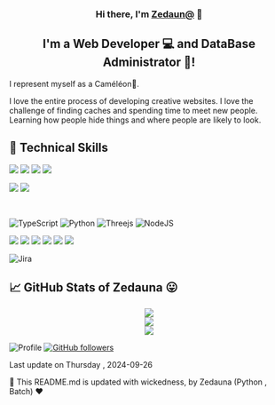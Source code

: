 <h3 align="center">
Hi there, I'm <a href="https://cv.jerosweb.com/" target="_blank" rel="noreferrer">Zedaun@</a> 👋
</h3>

<h2 align="center">
I'm a Web Developer 💻 and DataBase Administrator 🎨!
</h2> 
I represent myself as a Caméléon🦎.

I love the entire process of developing creative websites. I love the challenge of finding caches and spending time to meet new people. Learning how people hide things and where people are likely to look.

## 💼 Technical Skills

![](https://img.shields.io/badge/Code-JavaScript-informational?style=flat&logo=JavaScript&color=F7DF1E)
![](https://img.shields.io/badge/Code-HTML5-informational?style=flat&logo=HTML5&color=E34F26)
![](https://img.shields.io/badge/Code-PostgreSQL-informational?style=flat&logo=PostgreSQL&color=336791)
![](https://img.shields.io/badge/Code-SQLite-informational?style=flat&logo=SQLite&color=003B57)

![](https://img.shields.io/badge/Style-Bootstrap-informational?style=flat&logo=Bootstrap&color=7952B3)
![](https://img.shields.io/badge/Style-CSS3-informational?style=flat&logo=CSS3&color=1572B6)

</br>

![TypeScript](https://img.shields.io/badge/typescript-%23007ACC.svg?style=for-the-badge&logo=typescript&logoColor=white)
![Python](https://img.shields.io/badge/python-3670A0?style=for-the-badge&logo=python&logoColor=ffdd54)
![Threejs](https://img.shields.io/badge/threejs-black?style=for-the-badge&logo=three.js&logoColor=white)
![NodeJS](https://img.shields.io/badge/node.js-6DA55F?style=for-the-badge&logo=node.js&logoColor=white)

![](https://img.shields.io/badge/Tools-Figma-informational?style=flat&logo=Figma&color=F24E1E)
![](https://img.shields.io/badge/Tools-NPM-informational?style=flat&logo=NPM&color=CB3837)
![](https://img.shields.io/badge/Tools-Heroku-informational?style=flat&logo=Heroku&color=430098)
![](https://img.shields.io/badge/Tools-Netlify-informational?style=flat&logo=netlify&color=00C7B7)
![](https://img.shields.io/badge/Tools-Git-informational?style=flat&logo=Git&color=F05032)
![](https://img.shields.io/badge/Tools-GitHub-informational?style=flat&logo=GitHub&color=181717)

![Jira](https://img.shields.io/badge/jira-%230A0FFF.svg?style=for-the-badge&logo=jira&logoColor=white)

## 📈 GitHub Stats of Zedauna 😛

<div style="text-align: center;">

![](https://github-readme-stats.vercel.app/api?username=Zedauna&theme=dark&hide_border=true&include_all_commits=false&count_private=true)<br/>
![](https://github-readme-streak-stats.herokuapp.com/?user=Zedauna&theme=dark&hide_border=true)<br/>
![](https://github-readme-stats.vercel.app/api/top-langs/?username=Zedauna&theme=dark&hide_border=true&include_all_commits=false&count_private=true&layout=compact)

</div>

![Profile](https://komarev.com/ghpvc/?username=Zedauna)
[![GitHub followers](https://img.shields.io/github/followers/Zedauna?style=social)](https://www.github.com/Zedauna)

Last update on   Thursday , 2024-09-26

🤖 This README.md is updated with wickedness, by Zedauna (Python , Batch) ❤️

<!---
zedauna/zedauna is a ✨ special ✨ repository because its `README.md` (this file) appears on your GitHub profile.
You can click the Preview link to take a look at your changes.
--->
